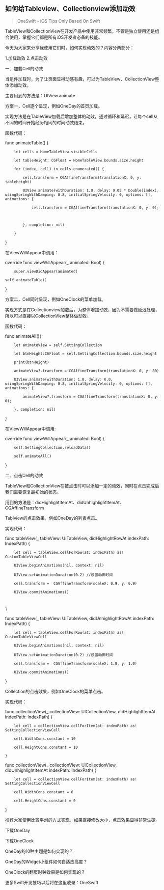 ## 如何给Tableview、Collectionview添加动效
> OneSwift - iOS Tips Only Based On Swift

TableView和CollectionView在开发产品中使用非常频繁，不管是独立使用还是组合使用，掌握它们都是所有iOS开发者必备的技能。



今天为大家来分享我使用它们时，如何实现动效的？内容分两部分：

1.加载动效
2.点击动效



一、加载Cell的动效

当组件加载时，为了让页面显得动感有趣，可以为TableView、CollectionView整体添加动效。

主要用到的方法是：UIView.animate



方案一，Cell逐个呈现，例如OneDay的首页加载。



​实现方法是在TableView加载后增加整体的动效，通过循环和延迟，让每个cell从不同的时间开始经历相同的时间动效结束。

函数代码：

func animateTable() {

        let cells = HomeTableView.visibleCells

        let tableHeight: CGFloat = HomeTableView.bounds.size.height

        for (index, cell) in cells.enumerated() {

            cell.transform = CGAffineTransform(translationX: 0, y: tableHeight)

            UIView.animate(withDuration: 1.0, delay: 0.05 * Double(index), usingSpringWithDamping: 0.8, initialSpringVelocity: 0, options: [], animations: {

                cell.transform = CGAffineTransform(translationX: 0, y: 0);



            }, completion: nil)

        }

}

在ViewWillAppear中调用：

override func viewWillAppear(_ animated: Bool) {

        super.viewDidAppear(animated)

    self.animateTable()

}



方案二，Cell同时呈现，例如OneClock的菜单加载。



​实现方式是在Collectionview加载后，为整体增加动效，因为不需要做延迟处理，所以可以直接以CollectionView整体做动效。

函数代码：

func animateAll(){

        let animateView = self.SettingCollection

        let btnHeight:CGFloat = self.SettingCollection.bounds.size.height

        print(btnHeight)

        animateView?.transform = CGAffineTransform(translationX: 0, y: 80)

        UIView.animate(withDuration: 1.0, delay: 0.0, usingSpringWithDamping: 0.8, initialSpringVelocity: 0, options: [], animations: {

            animateView?.transform = CGAffineTransform(translationX: 0, y: 0);

        }, completion: nil)

}



在ViewWillAppear中调用:

override func viewWillAppear(_ animated: Bool) {

        self.SettingCollection.reloadData()

        self.animateAll()

}



二、点击Cell的动效

TableView和CollectionView在被点击时可以添加一定的动效，同时在点击完成后我们需要恢复最初始的状态。

用到的方法是：didHighlightItemAt、didUnhighlightItemAt、CGAffineTransform



Tablview的点击效果，例如OneDay的列表点击。



​实现代码：

func tableView(_ tableView: UITableView, didHighlightRowAt indexPath: IndexPath) {

        let cell = tableView.cellForRow(at: indexPath) as! CustomTableViewCell

        UIView.beginAnimations(nil, context: nil)

        UIView.setAnimationDuration(0.2) //设置动画时间

        cell.transform =  CGAffineTransform(scaleX: 0.9, y: 0.9)

        UIView.commitAnimations()



    }

func tableView(_ tableView: UITableView, didUnhighlightRowAt indexPath: IndexPath) {

        let cell = tableView.cellForRow(at: indexPath) as! CustomTableViewCell

        UIView.beginAnimations(nil, context: nil)

        UIView.setAnimationDuration(0.2) //设置动画时间

        cell.transform =  CGAffineTransform(scaleX: 1.0, y: 1.0)

        UIView.commitAnimations()

}



Collection的点击效果，例如OneClock的菜单点击。



实现代码：

func collectionView(_ collectionView: UICollectionView, didHighlightItemAt indexPath: IndexPath) {

        let cell = collectionView.cellForItem(at: indexPath) as! SettingCollectionViewCell

        cell.WidthCons.constant = 10

        cell.HeightCons.constant = 10

    }

func collectionView(_ collectionView: UICollectionView, didUnhighlightItemAt indexPath: IndexPath) {

        let cell = collectionView.cellForItem(at: indexPath) as! SettingCollectionViewCell

        cell.WidthCons.constant = 0

        cell.HeightCons.constant = 0

}



推荐大家使用比较平滑的方式实现，如果直接修改大小，点击效果显得非常生硬。





下载OneDay

下载OneClock

OneDay的10种主题是如何实现的？

OneDay的Widget小组件如何自适应高度？

OneClock的翻页时钟效果是如何实现的？



更多Swift开发技巧以后将在这里收录：OneSwift​
